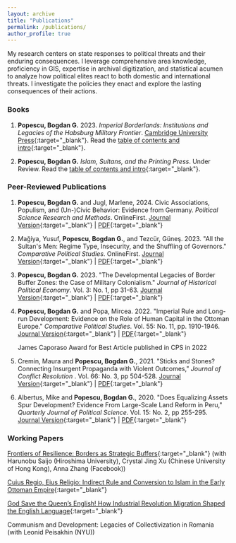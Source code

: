 ```yaml
---
layout: archive
title: "Publications"
permalink: /publications/
author_profile: true
---
```


<!-- Google tag (gtag.js) -->
<script async src="https://www.googletagmanager.com/gtag/js?id=G-7DSN63Y1JH"></script>
<script>
  window.dataLayer = window.dataLayer || [];
  function gtag(){dataLayer.push(arguments);}
  gtag('js', new Date());

  gtag('config', 'G-7DSN63Y1JH');
</script>

My research centers on state responses to political threats and their enduring consequences. I leverage comprehensive area knowledge, proficiency in GIS, expertise in archival digitization, and statistical acumen to analyze how political elites react to both domestic and international threats. I investigate the policies they enact and explore the lasting consequences of their actions.

<h3><b>Books</b></h3>

1) **Popescu, Bogdan G.** 2023. <em>Imperial Borderlands: Institutions and Legacies of the Habsburg Military Frontier</em>. [Cambridge University Press](https://www.cambridge.org/core/books/imperial-borderlands/6845856BB6A18B8B8EC2EE66B9013AAC#fndtn-information){:target="_blank"}. Read the [table of contents and intro](https://www.dropbox.com/scl/fi/npqqmzppb7fsh6m5cy5yl/Imperial-Borderlands_final_intro_comp.pdf?rlkey=af21iyb62cpkbnreiydcaqx1s&dl=0){:target="_blank"}.

2) **Popescu, Bogdan G.** <em>Islam, Sultans, and the Printing Press</em>. Under Review. Read the [table of contents and intro](https://www.dropbox.com/scl/fi/edeyisrkif33ee9yy4al4/popescu_chapter1_sample.pdf?rlkey=3bw3aw35lx2w7srgf38q3c5dw&dl=0){:target="_blank"}.

<h3><b>Peer-Reviewed Publications</b></h3>

1) **Popescu, Bogdan G.** and Jugl, Marlene, 2024. Civic Associations, Populism, and (Un-)Civic Behavior: Evidence from Germany. <em>Political Science Research and Methods</em>. OnlineFirst.
[Journal Version](https://doi.org/10.1017/psrm.2024.19){:target="_blank"} &#124;
[PDF](https://www.dropbox.com/scl/fi/93sun7m3ssxad96c12dyh/paper_compressed.pdf?rlkey=wv17vfa6w5kj0omttqct9ucnh&dl=0){:target="_blank"}

2) Mağiya, Yusuf, **Popescu, Bogdan G.**, and Tezcür, Güneş. 2023. "All the Sultan's Men: Regime Type, Insecurity, and the Shuffling of Governors." <em>Comparative Political Studies</em>. OnlineFirst.
[Journal Version](https://doi.org/10.1177/00104140231209963){:target="_blank"} &#124;
[PDF](https://www.dropbox.com/scl/fi/qfdzysdfdd0uy60op4qyn/Turkish_Governors_2023_09_25.pdf?rlkey=wex0iaf7zvs7172jkrlibpn69&dl=0){:target="_blank"}

3) **Popescu, Bogdan G.** 2023. "The Developmental Legacies of Border Buffer Zones: the Case of Military Colonialism." <em>Journal of Historical Political Economy</em>.  Vol. 3: No. 1, pp 31-63.
[Journal Version](http://dx.doi.org/10.1561/115.00000045){:target="_blank"} &#124; [PDF](https://www.dropbox.com/scl/fi/00ojw0iwrewmtb8m09gcp/Legacies_Project_RNR_compressed.pdf?rlkey=bmlp6mb042coghp5s1ky1rvph&dl=0){:target="_blank"}

4) **Popescu, Bogdan G.** and Popa, Mircea. 2022. "Imperial Rule and Long-run Development: Evidence on the Role of Human Capital in the Ottoman Europe."  <em>Comparative Political Studies</em>. Vol. 55: No. 11, pp. 1910-1946. [Journal Version](https://journals.sagepub.com/doi/full/10.1177/00104140211060283){:target="_blank"} &#124; [PDF](https://www.dropbox.com/s/5dq2pa43xcjkvvy/Legacies_Project_RNR2_compressed.pdf?dl=0){:target="_blank"}

<ul style="list-style: none;">
 <li>James Caporaso Award for Best Article published in CPS in 2022</li>
</ul>

5) Cremin, Maura and **Popescu, Bogdan G.**, 2021. "Sticks and Stones? Connecting Insurgent Propaganda with Violent Outcomes," <em>Journal of Conflict Resolution </em>. Vol. 66: No. 3, pp 504-528. [Journal Version](https://journals.sagepub.com/doi/10.1177/00220027211027291){:target="_blank"} &#124; [PDF](https://www.dropbox.com/s/7pr3ag5y5n5f8eg/cremin_popescu_2021_sticks_and_stones_compressed.pdf?dl=0){:target="_blank"}

6) Albertus, Mike and **Popescu, Bogdan G.**, 2020. "Does Equalizing Assets Spur Development? Evidence From Large-Scale Land Reform in Peru," <em>Quarterly Journal of Political Science</em>. Vol. 15: No. 2, pp 255-295. [Journal Version](https://www.nowpublishers.com/article/Details/QJPS-19033){:target="_blank"} &#124; [PDF](https://www.dropbox.com/s/osqfwx5c464m01w/paper_and_appendix_12.2.2019_small.pdf?dl=0){:target="_blank"}


<h3><b>Working Papers</b></h3>

[Frontiers of Resilience: Borders as Strategic Buffers](https://www.dropbox.com/scl/fi/1ctq14qla4imydet8s4if/popescu_et_al_borders_paper_2023_07_25_compressed.pdf?rlkey=wgydqvatw8zs5yo3egiwk3qgx&dl=0){:target="_blank"} (with Harunobu Saijo (Hiroshima University), Crystal Jing Xu (Chinese University of Hong Kong), Anna Zhang (Facebook))

[Cuius Regio, Eius Religio: Indirect Rule and Conversion to Islam in the Early Ottoman Empire](https://www.dropbox.com/s/9gk4nym9ps6mdq0/popescu_statement_2021_10_15_compressed.pdf?dl=0){:target="_blank"}

[God Save the Queen’s English! How Industrial Revolution Migration Shaped the English Language](https://www.dropbox.com/scl/fi/lxwqka4zta43gb9vumqae/paper.pdf?rlkey=g69nodpyz99st777jdu7hbghp&dl=0){:target="_blank"}


Communism and Development: Legacies of Collectivization in Romania (with Leonid Peisakhin (NYU))

